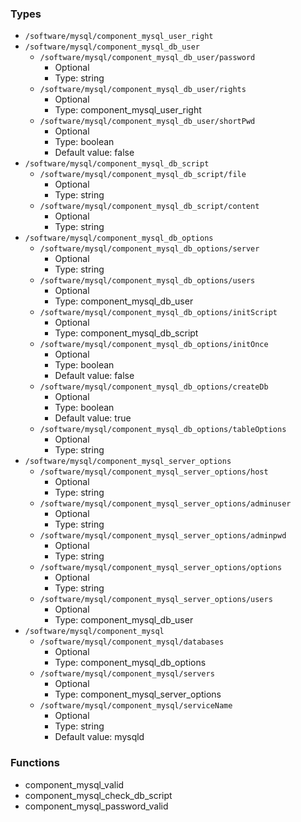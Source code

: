 
### Types

 - `/software/mysql/component_mysql_user_right`
 - `/software/mysql/component_mysql_db_user`
    - `/software/mysql/component_mysql_db_user/password`
        - Optional
        - Type: string
    - `/software/mysql/component_mysql_db_user/rights`
        - Optional
        - Type: component_mysql_user_right
    - `/software/mysql/component_mysql_db_user/shortPwd`
        - Optional
        - Type: boolean
        - Default value: false
 - `/software/mysql/component_mysql_db_script`
    - `/software/mysql/component_mysql_db_script/file`
        - Optional
        - Type: string
    - `/software/mysql/component_mysql_db_script/content`
        - Optional
        - Type: string
 - `/software/mysql/component_mysql_db_options`
    - `/software/mysql/component_mysql_db_options/server`
        - Optional
        - Type: string
    - `/software/mysql/component_mysql_db_options/users`
        - Optional
        - Type: component_mysql_db_user
    - `/software/mysql/component_mysql_db_options/initScript`
        - Optional
        - Type: component_mysql_db_script
    - `/software/mysql/component_mysql_db_options/initOnce`
        - Optional
        - Type: boolean
        - Default value: false
    - `/software/mysql/component_mysql_db_options/createDb`
        - Optional
        - Type: boolean
        - Default value: true
    - `/software/mysql/component_mysql_db_options/tableOptions`
        - Optional
        - Type: string
 - `/software/mysql/component_mysql_server_options`
    - `/software/mysql/component_mysql_server_options/host`
        - Optional
        - Type: string
    - `/software/mysql/component_mysql_server_options/adminuser`
        - Optional
        - Type: string
    - `/software/mysql/component_mysql_server_options/adminpwd`
        - Optional
        - Type: string
    - `/software/mysql/component_mysql_server_options/options`
        - Optional
        - Type: string
    - `/software/mysql/component_mysql_server_options/users`
        - Optional
        - Type: component_mysql_db_user
 - `/software/mysql/component_mysql`
    - `/software/mysql/component_mysql/databases`
        - Optional
        - Type: component_mysql_db_options
    - `/software/mysql/component_mysql/servers`
        - Optional
        - Type: component_mysql_server_options
    - `/software/mysql/component_mysql/serviceName`
        - Optional
        - Type: string
        - Default value: mysqld

### Functions

 - component_mysql_valid
 - component_mysql_check_db_script
 - component_mysql_password_valid
